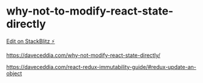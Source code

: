 # why-not-to-modify-react-state-directly

[Edit on StackBlitz ⚡️](https://stackblitz.com/edit/why-not-to-modify-react-state-directly)

https://daveceddia.com/why-not-modify-react-state-directly/

https://daveceddia.com/react-redux-immutability-guide/#redux-update-an-object
